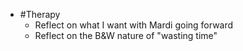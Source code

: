 - #Therapy
	- Reflect on what I want with Mardi going forward
	- Reflect on the B&W nature of "wasting time"